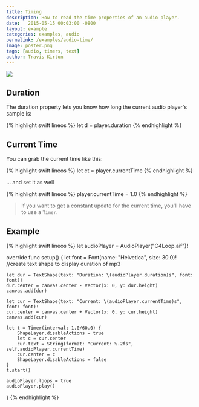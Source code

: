 ```yaml
---
title: Timing
description: How to read the time properties of an audio player.
date:   2015-05-15 00:03:00 -0800
layout: example
categories: examples, audio
permalink: /examples/audio-time/
image: poster.png
tags: [audio, timers, text]
author: Travis Kirton
---
```

![](time.png)

## Duration
The duration property lets you know how long the current audio player's sample is:

{% highlight swift lineos %}
let d = player.duration
{% endhighlight %}

## Current Time
You can grab the current time like this:

{% highlight swift lineos %}
let ct = player.currentTime
{% endhighlight %}

... and set it as well

{% highlight swift lineos %}
player.currentTime = 1.0
{% endhighlight %}

> If you want to get a constant update for the current time, you'll have to use a `Timer`.

## Example
{% highlight swift lineos %}
let audioPlayer = AudioPlayer("C4Loop.aif")!

override func setup() {
    let font = Font(name: "Helvetica", size: 30.0)!
    //create text shape to display duration of mp3

    let dur = TextShape(text: "Duration: \(audioPlayer.duration)s", font: font)!
    dur.center = canvas.center - Vector(x: 0, y: dur.height)
    canvas.add(dur)

    let cur = TextShape(text: "Current: \(audioPlayer.currentTime)s", font: font)!
    cur.center = canvas.center + Vector(x: 0, y: cur.height)
    canvas.add(cur)

    let t = Timer(interval: 1.0/60.0) {
        ShapeLayer.disableActions = true
        let c = cur.center
        cur.text = String(format: "Current: %.2fs", self.audioPlayer.currentTime)
        cur.center = c
        ShapeLayer.disableActions = false
    }
    t.start()

    audioPlayer.loops = true
    audioPlayer.play()
}
{% endhighlight %}
